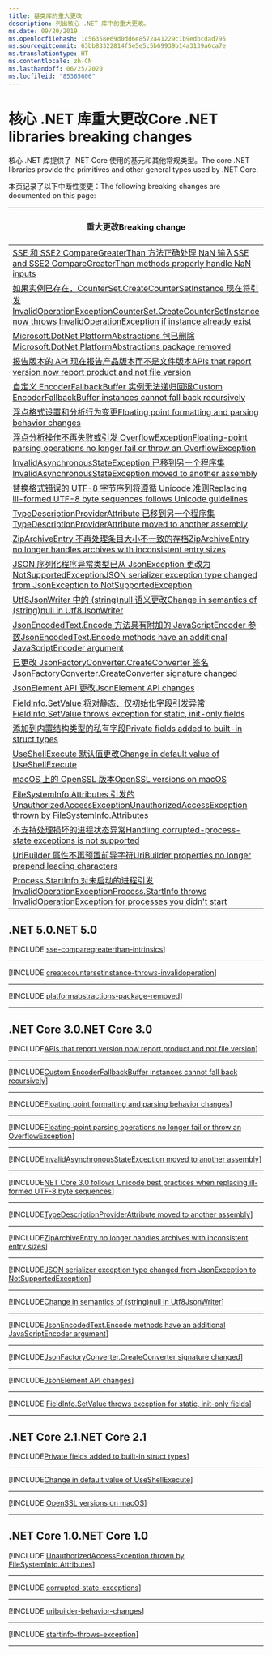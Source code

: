 ```yaml
---
title: 基类库的重大更改
description: 列出核心 .NET 库中的重大更改。
ms.date: 09/20/2019
ms.openlocfilehash: 1c56358e69d0dd6e8572a41229c1b9edbcdad795
ms.sourcegitcommit: 63bb83322814f5e5e5c5b69939b14a3139a6ca7e
ms.translationtype: HT
ms.contentlocale: zh-CN
ms.lasthandoff: 06/25/2020
ms.locfileid: "85365606"
---
```

# <a name="core-net-libraries-breaking-changes"></a><span data-ttu-id="cd0b8-103">核心 .NET 库重大更改</span><span class="sxs-lookup"><span data-stu-id="cd0b8-103">Core .NET libraries breaking changes</span></span>

<span data-ttu-id="cd0b8-104">核心 .NET 库提供了 .NET Core 使用的基元和其他常规类型。</span><span class="sxs-lookup"><span data-stu-id="cd0b8-104">The core .NET libraries provide the primitives and other general types used by .NET Core.</span></span>

<span data-ttu-id="cd0b8-105">本页记录了以下中断性变更：</span><span class="sxs-lookup"><span data-stu-id="cd0b8-105">The following breaking changes are documented on this page:</span></span>

| <span data-ttu-id="cd0b8-106">重大更改</span><span class="sxs-lookup"><span data-stu-id="cd0b8-106">Breaking change</span></span> | <span data-ttu-id="cd0b8-107">引入的版本</span><span class="sxs-lookup"><span data-stu-id="cd0b8-107">Version introduced</span></span> |
| - | :-: |
| [<span data-ttu-id="cd0b8-108">SSE 和 SSE2 CompareGreaterThan 方法正确处理 NaN 输入</span><span class="sxs-lookup"><span data-stu-id="cd0b8-108">SSE and SSE2 CompareGreaterThan methods properly handle NaN inputs</span></span>](#sse-and-sse2-comparegreaterthan-methods-properly-handle-nan-inputs) | <span data-ttu-id="cd0b8-109">5.0</span><span class="sxs-lookup"><span data-stu-id="cd0b8-109">5.0</span></span> |
| [<span data-ttu-id="cd0b8-110">如果实例已存在，CounterSet.CreateCounterSetInstance 现在将引发 InvalidOperationException</span><span class="sxs-lookup"><span data-stu-id="cd0b8-110">CounterSet.CreateCounterSetInstance now throws InvalidOperationException if instance already exist</span></span>](#countersetcreatecountersetinstance-now-throws-invalidoperationexception-if-instance-already-exists) | <span data-ttu-id="cd0b8-111">5.0</span><span class="sxs-lookup"><span data-stu-id="cd0b8-111">5.0</span></span> |
| [<span data-ttu-id="cd0b8-112">Microsoft.DotNet.PlatformAbstractions 包已删除</span><span class="sxs-lookup"><span data-stu-id="cd0b8-112">Microsoft.DotNet.PlatformAbstractions package removed</span></span>](#microsoftdotnetplatformabstractions-package-removed) | <span data-ttu-id="cd0b8-113">5.0</span><span class="sxs-lookup"><span data-stu-id="cd0b8-113">5.0</span></span> |
| [<span data-ttu-id="cd0b8-114">报告版本的 API 现在报告产品版本而不是文件版本</span><span class="sxs-lookup"><span data-stu-id="cd0b8-114">APIs that report version now report product and not file version</span></span>](#apis-that-report-version-now-report-product-and-not-file-version) | <span data-ttu-id="cd0b8-115">3.0</span><span class="sxs-lookup"><span data-stu-id="cd0b8-115">3.0</span></span> |
| [<span data-ttu-id="cd0b8-116">自定义 EncoderFallbackBuffer 实例无法递归回退</span><span class="sxs-lookup"><span data-stu-id="cd0b8-116">Custom EncoderFallbackBuffer instances cannot fall back recursively</span></span>](#custom-encoderfallbackbuffer-instances-cannot-fall-back-recursively) | <span data-ttu-id="cd0b8-117">3.0</span><span class="sxs-lookup"><span data-stu-id="cd0b8-117">3.0</span></span> |
| [<span data-ttu-id="cd0b8-118">浮点格式设置和分析行为变更</span><span class="sxs-lookup"><span data-stu-id="cd0b8-118">Floating point formatting and parsing behavior changes</span></span>](#floating-point-formatting-and-parsing-behavior-changed) | <span data-ttu-id="cd0b8-119">3.0</span><span class="sxs-lookup"><span data-stu-id="cd0b8-119">3.0</span></span> |
| [<span data-ttu-id="cd0b8-120">浮点分析操作不再失败或引发 OverflowException</span><span class="sxs-lookup"><span data-stu-id="cd0b8-120">Floating-point parsing operations no longer fail or throw an OverflowException</span></span>](#floating-point-parsing-operations-no-longer-fail-or-throw-an-overflowexception) | <span data-ttu-id="cd0b8-121">3.0</span><span class="sxs-lookup"><span data-stu-id="cd0b8-121">3.0</span></span> |
| [<span data-ttu-id="cd0b8-122">InvalidAsynchronousStateException 已移到另一个程序集</span><span class="sxs-lookup"><span data-stu-id="cd0b8-122">InvalidAsynchronousStateException moved to another assembly</span></span>](#invalidasynchronousstateexception-moved-to-another-assembly) | <span data-ttu-id="cd0b8-123">3.0</span><span class="sxs-lookup"><span data-stu-id="cd0b8-123">3.0</span></span> |
| [<span data-ttu-id="cd0b8-124">替换格式错误的 UTF-8 字节序列将遵循 Unicode 准则</span><span class="sxs-lookup"><span data-stu-id="cd0b8-124">Replacing ill-formed UTF-8 byte sequences follows Unicode guidelines</span></span>](#replacing-ill-formed-utf-8-byte-sequences-follows-unicode-guidelines) | <span data-ttu-id="cd0b8-125">3.0</span><span class="sxs-lookup"><span data-stu-id="cd0b8-125">3.0</span></span> |
| [<span data-ttu-id="cd0b8-126">TypeDescriptionProviderAttribute 已移到另一个程序集</span><span class="sxs-lookup"><span data-stu-id="cd0b8-126">TypeDescriptionProviderAttribute moved to another assembly</span></span>](#typedescriptionproviderattribute-moved-to-another-assembly) | <span data-ttu-id="cd0b8-127">3.0</span><span class="sxs-lookup"><span data-stu-id="cd0b8-127">3.0</span></span> |
| [<span data-ttu-id="cd0b8-128">ZipArchiveEntry 不再处理条目大小不一致的存档</span><span class="sxs-lookup"><span data-stu-id="cd0b8-128">ZipArchiveEntry no longer handles archives with inconsistent entry sizes</span></span>](#ziparchiveentry-no-longer-handles-archives-with-inconsistent-entry-sizes) | <span data-ttu-id="cd0b8-129">3.0</span><span class="sxs-lookup"><span data-stu-id="cd0b8-129">3.0</span></span> |
| [<span data-ttu-id="cd0b8-130">JSON 序列化程序异常类型已从 JsonException 更改为 NotSupportedException</span><span class="sxs-lookup"><span data-stu-id="cd0b8-130">JSON serializer exception type changed from JsonException to NotSupportedException</span></span>](#json-serializer-exception-type-changed-from-jsonexception-to-notsupportedexception) | <span data-ttu-id="cd0b8-131">3.0</span><span class="sxs-lookup"><span data-stu-id="cd0b8-131">3.0</span></span> |
| [<span data-ttu-id="cd0b8-132">Utf8JsonWriter 中的 (string)null 语义更改</span><span class="sxs-lookup"><span data-stu-id="cd0b8-132">Change in semantics of (string)null in Utf8JsonWriter</span></span>](#change-in-semantics-of-stringnull-in-utf8jsonwriter) | <span data-ttu-id="cd0b8-133">3.0</span><span class="sxs-lookup"><span data-stu-id="cd0b8-133">3.0</span></span> |
| [<span data-ttu-id="cd0b8-134">JsonEncodedText.Encode 方法具有附加的 JavaScriptEncoder 参数</span><span class="sxs-lookup"><span data-stu-id="cd0b8-134">JsonEncodedText.Encode methods have an additional JavaScriptEncoder argument</span></span>](#jsonencodedtextencode-methods-have-an-additional-javascriptencoder-argument) | <span data-ttu-id="cd0b8-135">3.0</span><span class="sxs-lookup"><span data-stu-id="cd0b8-135">3.0</span></span> |
| [<span data-ttu-id="cd0b8-136">已更改 JsonFactoryConverter.CreateConverter 签名</span><span class="sxs-lookup"><span data-stu-id="cd0b8-136">JsonFactoryConverter.CreateConverter signature changed</span></span>](#jsonfactoryconvertercreateconverter-signature-changed) | <span data-ttu-id="cd0b8-137">3.0</span><span class="sxs-lookup"><span data-stu-id="cd0b8-137">3.0</span></span> |
| [<span data-ttu-id="cd0b8-138">JsonElement API 更改</span><span class="sxs-lookup"><span data-stu-id="cd0b8-138">JsonElement API changes</span></span>](#jsonelement-api-changes) | <span data-ttu-id="cd0b8-139">3.0</span><span class="sxs-lookup"><span data-stu-id="cd0b8-139">3.0</span></span> |
| [<span data-ttu-id="cd0b8-140">FieldInfo.SetValue 将对静态、仅初始化字段引发异常</span><span class="sxs-lookup"><span data-stu-id="cd0b8-140">FieldInfo.SetValue throws exception for static, init-only fields</span></span>](#fieldinfosetvalue-throws-exception-for-static-init-only-fields) | <span data-ttu-id="cd0b8-141">3.0</span><span class="sxs-lookup"><span data-stu-id="cd0b8-141">3.0</span></span> |
| [<span data-ttu-id="cd0b8-142">添加到内置结构类型的私有字段</span><span class="sxs-lookup"><span data-stu-id="cd0b8-142">Private fields added to built-in struct types</span></span>](#private-fields-added-to-built-in-struct-types) | <span data-ttu-id="cd0b8-143">2.1</span><span class="sxs-lookup"><span data-stu-id="cd0b8-143">2.1</span></span> |
| [<span data-ttu-id="cd0b8-144">UseShellExecute 默认值更改</span><span class="sxs-lookup"><span data-stu-id="cd0b8-144">Change in default value of UseShellExecute</span></span>](#change-in-default-value-of-useshellexecute) | <span data-ttu-id="cd0b8-145">2.1</span><span class="sxs-lookup"><span data-stu-id="cd0b8-145">2.1</span></span> |
| [<span data-ttu-id="cd0b8-146">macOS 上的 OpenSSL 版本</span><span class="sxs-lookup"><span data-stu-id="cd0b8-146">OpenSSL versions on macOS</span></span>](#openssl-versions-on-macos) | <span data-ttu-id="cd0b8-147">2.1</span><span class="sxs-lookup"><span data-stu-id="cd0b8-147">2.1</span></span> |
| [<span data-ttu-id="cd0b8-148">FileSystemInfo.Attributes 引发的 UnauthorizedAccessException</span><span class="sxs-lookup"><span data-stu-id="cd0b8-148">UnauthorizedAccessException thrown by FileSystemInfo.Attributes</span></span>](#unauthorizedaccessexception-thrown-by-filesysteminfoattributes) | <span data-ttu-id="cd0b8-149">1.0</span><span class="sxs-lookup"><span data-stu-id="cd0b8-149">1.0</span></span> |
| [<span data-ttu-id="cd0b8-150">不支持处理损坏的进程状态异常</span><span class="sxs-lookup"><span data-stu-id="cd0b8-150">Handling corrupted-process-state exceptions is not supported</span></span>](#handling-corrupted-state-exceptions-is-not-supported) | <span data-ttu-id="cd0b8-151">1.0</span><span class="sxs-lookup"><span data-stu-id="cd0b8-151">1.0</span></span> |
| [<span data-ttu-id="cd0b8-152">UriBuilder 属性不再预置前导字符</span><span class="sxs-lookup"><span data-stu-id="cd0b8-152">UriBuilder properties no longer prepend leading characters</span></span>](#uribuilder-properties-no-longer-prepend-leading-characters) | <span data-ttu-id="cd0b8-153">1.0</span><span class="sxs-lookup"><span data-stu-id="cd0b8-153">1.0</span></span> |
| [<span data-ttu-id="cd0b8-154">Process.StartInfo 对未启动的进程引发 InvalidOperationException</span><span class="sxs-lookup"><span data-stu-id="cd0b8-154">Process.StartInfo throws InvalidOperationException for processes you didn't start</span></span>](#processstartinfo-throws-invalidoperationexception-for-processes-you-didnt-start) | <span data-ttu-id="cd0b8-155">1.0</span><span class="sxs-lookup"><span data-stu-id="cd0b8-155">1.0</span></span> |

## <a name="net-50"></a><span data-ttu-id="cd0b8-156">.NET 5.0</span><span class="sxs-lookup"><span data-stu-id="cd0b8-156">.NET 5.0</span></span>

[!INCLUDE [sse-comparegreaterthan-intrinsics](../../../includes/core-changes/corefx/5.0/sse-comparegreaterthan-intrinsics.md)]

***

[!INCLUDE [createcountersetinstance-throws-invalidoperation](../../../includes/core-changes/corefx/5.0/createcountersetinstance-throws-invalidoperation.md)]

***

[!INCLUDE [platformabstractions-package-removed](../../../includes/core-changes/corefx/5.0/platformabstractions-package-removed.md)]

***

## <a name="net-core-30"></a><span data-ttu-id="cd0b8-157">.NET Core 3.0</span><span class="sxs-lookup"><span data-stu-id="cd0b8-157">.NET Core 3.0</span></span>

[!INCLUDE[APIs that report version now report product and not file version](~/includes/core-changes/corefx/3.0/version-information-changes.md)]

***

[!INCLUDE[Custom EncoderFallbackBuffer instances cannot fall back recursively](~/includes/core-changes/corefx/3.0/custom-encoderfallbackbuffer-cannot-be-recursive.md)]

***

[!INCLUDE[Floating point formatting and parsing behavior changes](~/includes/core-changes/corefx/3.0/floating-point-changes.md)]

***

[!INCLUDE[Floating-point parsing operations no longer fail or throw an OverflowException](~/includes/core-changes/corefx/3.0/floating-point-parsing-does-not-overflow.md)]

***

[!INCLUDE[InvalidAsynchronousStateException moved to another assembly](~/includes/core-changes/corefx/3.0/move-invalidasynchronousstateexception.md)]

***

[!INCLUDE[NET Core 3.0 follows Unicode best practices when replacing ill-formed UTF-8 byte sequences](~/includes/core-changes/corefx/3.0/net-core-3-0-follows-unicode-utf8-best-practices.md)]

***

[!INCLUDE[TypeDescriptionProviderAttribute moved to another assembly](~/includes/core-changes/corefx/3.0/move-typedescriptionproviderattribute.md)]

***

[!INCLUDE[ZipArchiveEntry no longer handles archives with inconsistent entry sizes](~/includes/core-changes/corefx/3.0/ziparchiveentry-and-inconsistent-entry-sizes.md)]

***

[!INCLUDE[JSON serializer exception type changed from JsonException to NotSupportedException](~/includes/core-changes/corefx/3.0/serializer-throws-notsupportedexception.md)]

***

[!INCLUDE[Change in semantics of (string)null in Utf8JsonWriter](~/includes/core-changes/corefx/3.0/change-in-null-in-utf8jsonwriter.md)]

***

[!INCLUDE[JsonEncodedText.Encode methods have an additional JavaScriptEncoder argument](~/includes/core-changes/corefx/3.0/jsonencodedtext-encode-has-additional-argument.md)]

***

[!INCLUDE[JsonFactoryConverter.CreateConverter signature changed](~/includes/core-changes/corefx/3.0/jsonfactoryconverter-createconverter.md)]

***

[!INCLUDE[JsonElement API changes](~/includes/core-changes/corefx/3.0/jsonelement-api-changes.md)]

***

[!INCLUDE [FieldInfo.SetValue throws exception for static, init-only fields](~/includes/core-changes/corefx/3.0/fieldinfo-setvalue-exception.md)]

***

## <a name="net-core-21"></a><span data-ttu-id="cd0b8-158">.NET Core 2.1</span><span class="sxs-lookup"><span data-stu-id="cd0b8-158">.NET Core 2.1</span></span>

[!INCLUDE[Private fields added to built-in struct types](~/includes/core-changes/corefx/2.1/instantiate-struct.md)]

***

[!INCLUDE[Change in default value of UseShellExecute](~/includes/core-changes/corefx/2.1/process-start-changes.md)]

***

[!INCLUDE [OpenSSL versions on macOS](../../../includes/core-changes/corefx/openssl-dependencies-macos.md)]

***

## <a name="net-core-10"></a><span data-ttu-id="cd0b8-159">.NET Core 1.0</span><span class="sxs-lookup"><span data-stu-id="cd0b8-159">.NET Core 1.0</span></span>

[!INCLUDE [UnauthorizedAccessException thrown by FileSystemInfo.Attributes](~/includes/core-changes/corefx/1.0/filesysteminfo-attributes-exceptions.md)]

***

[!INCLUDE [corrupted-state-exceptions](~/includes/core-changes/corefx/1.0/corrupted-state-exceptions.md)]

***

[!INCLUDE [uribuilder-behavior-changes](../../../includes/core-changes/corefx/1.0/uribuilder-behavior-changes.md)]

***

[!INCLUDE [startinfo-throws-exception](../../../includes/core-changes/corefx/1.0/startinfo-throws-exception.md)]

***
